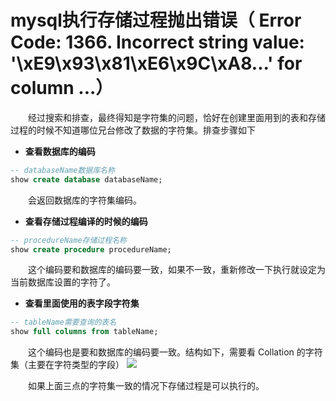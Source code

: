# mysql执行存储过程抛出错误（ Error Code: 1366. Incorrect string value: '\xE9\x93\x81\xE6\x9C\xA8...' for column ...）

　　经过搜索和排查，最终得知是字符集的问题，恰好在创建里面用到的表和存储过程的时候不知道哪位兄台修改了数据的字符集。排查步骤如下

* **查看数据库的编码**

```sql
-- databaseName数据库名称
show create database databaseName;
```

　　会返回数据库的字符集编码。

* **查看存储过程编译的时候的编码**

```SQL
-- procedureName存储过程名称
show create procedure procedureName;
```

　　这个编码要和数据库的编码要一致，如果不一致，重新修改一下执行就设定为当前数据库设置的字符了。

* **查看里面使用的表字段字符集**

```sql
-- tableName需要查询的表名
show full columns from tableName;  
```

　　这个编码也是要和数据库的编码要一致。结构如下，需要看 Collation 的字符集（主要在字符类型的字段）
![](http://img.lsof.fun/2018-08-08-15337089427558.jpg)

　　如果上面三点的字符集一致的情况下存储过程是可以执行的。
